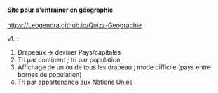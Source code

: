 #### Site pour s'entrainer en géographie
https://Leogendra.github.io/Quizz-Geographie

v1. :
1. Drapeaux -> deviner Pays/capitales
2. Tri par continent ; tri par population
3. Affichage de un ou de tous les drapeau ; mode difficile (pays entre bornes de population)
4. Tri par appartenance aux Nations Unies
